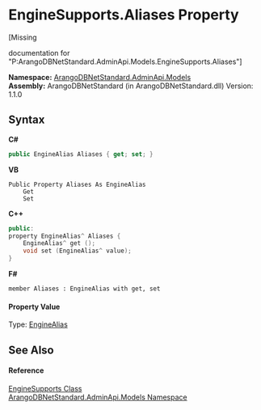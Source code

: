 # EngineSupports.Aliases Property 
 

\[Missing <summary> documentation for "P:ArangoDBNetStandard.AdminApi.Models.EngineSupports.Aliases"\]

**Namespace:**&nbsp;<a href="09a5369e-c1cb-35e0-2a36-7817d39ab37d">ArangoDBNetStandard.AdminApi.Models</a><br />**Assembly:**&nbsp;ArangoDBNetStandard (in ArangoDBNetStandard.dll) Version: 1.1.0

## Syntax

**C#**<br />
``` C#
public EngineAlias Aliases { get; set; }
```

**VB**<br />
``` VB
Public Property Aliases As EngineAlias
	Get
	Set
```

**C++**<br />
``` C++
public:
property EngineAlias^ Aliases {
	EngineAlias^ get ();
	void set (EngineAlias^ value);
}
```

**F#**<br />
``` F#
member Aliases : EngineAlias with get, set

```


#### Property Value
Type: <a href="644783a9-370a-b359-096c-32326be38381">EngineAlias</a>

## See Also


#### Reference
<a href="b84623f1-d7e5-757c-5027-b4327d2c5efb">EngineSupports Class</a><br /><a href="09a5369e-c1cb-35e0-2a36-7817d39ab37d">ArangoDBNetStandard.AdminApi.Models Namespace</a><br />